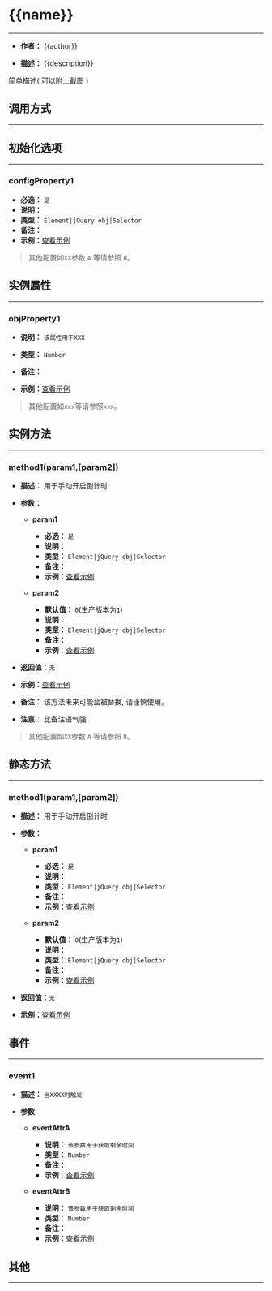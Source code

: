 <!-- toc -->
# {{name}}
---

* **作者：** {{author}}

* **描述：** {{description}}

简单描述( 可以附上截图 )

## 调用方式
---

## 初始化选项
---

### configProperty1

* **必选：** `是`
* **说明：**
* **类型：** `Element|jQuery obj|Selector`
* **备注：**
* **示例：**[查看示例](http://www.baidu.com)

> 其他配置如`XX`参数 `A` 等请参照 `B`。

## 实例属性
---

### objProperty1

* **说明：** `该属性用于XXX`

* **类型：** `Number`

* **备注：**

* **示例：**[查看示例](http://www.baidu.com)


> 其他配置如`xxx`等请参照`xxx`。


## 实例方法
---

### method1(param1,[param2])

* **描述：** 用于手动开启倒计时

* **参数：**
    + **param1**
      - **必选：** `是`
      - **说明：**
      - **类型：** `Element|jQuery obj|Selector`
      - **备注：**
      - **示例：**[查看示例](http://www.baidu.com)

    + **param2**
      - **默认值：** `0`(生产版本为`1`)
      - **说明：**
      - **类型：** `Element|jQuery obj|Selector`
      - **备注：**
      - **示例：**[查看示例](http://www.baidu.com)

* **返回值：**`无`

* **示例：**[查看示例](http://www.baidu.com)

* **备注：** 该方法未来可能会被替换, 请谨慎使用。

* **注意：** 比备注语气强

> 其他配置如`XX`参数 `A` 等请参照 `B`。

## 静态方法
---

### method1(param1,[param2])

* **描述：** 用于手动开启倒计时

* **参数：**
    + **param1**
      - **必选：** `是`
      - **说明：**
      - **类型：** `Element|jQuery obj|Selector`
      - **备注：**
      - **示例：**[查看示例](http://www.baidu.com)

    + **param2**
      - **默认值：** `0`(生产版本为`1`)
      - **说明：**
      - **类型：** `Element|jQuery obj|Selector`
      - **备注：**
      - **示例：**[查看示例](http://www.baidu.com)

* **返回值：**`无`

* **示例：**[查看示例](http://www.baidu.com)

## 事件
---

### event1

* **描述：** `当XXXX时触发`

* **参数**
  + **eventAttrA**
      - **说明：** `该参数用于获取剩余时间`
      - **类型：** `Number`
      - **备注：**
      - **示例：**[查看示例](http://www.baidu.com)

  + **eventAttrB**
      - **说明：** `该参数用于获取剩余时间`
      - **类型：** `Number`
      - **备注：**
      - **示例：**[查看示例](http://www.baidu.com)

## 其他
---
